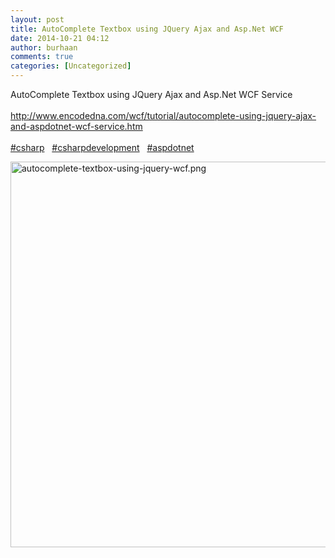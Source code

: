 ```yaml
---
layout: post
title: AutoComplete Textbox using JQuery Ajax and Asp.Net WCF 
date: 2014-10-21 04:12
author: burhaan
comments: true
categories: [Uncategorized]
---
```

AutoComplete Textbox using JQuery Ajax and Asp.Net WCF Service <br /><br /><a href="http://www.encodedna.com/wcf/tutorial/autocomplete-using-jquery-ajax-and-aspdotnet-wcf-service.htm">http://www.encodedna.com/wcf/tutorial/autocomplete-using-jquery-ajax-and-aspdotnet-wcf-service.htm</a><br /><br /> <a rel="nofollow" class="ot-hashtag" href="https://plus.google.com/s/%23csharp">#csharp</a>   <a rel="nofollow" class="ot-hashtag" href="https://plus.google.com/s/%23csharpdevelopment">#csharpdevelopment</a>   <a rel="nofollow" class="ot-hashtag" href="https://plus.google.com/s/%23aspdotnet">#aspdotnet</a>  ﻿<div class="wdgpo_gplus_attachments"><p class='wdgpo_gplus_attachment wdgpo_gplus_photo_attachment'><img src='https://lh6.googleusercontent.com/-xnsjzI5d3Sk/VEVUt9cVHiI/AAAAAAAABto/rqtpZHWLqd8/w1259-h617/autocomplete-textbox-using-jquery-wcf.png' alt='autocomplete-textbox-using-jquery-wcf.png' height='617' width='1259' /></p></div>
